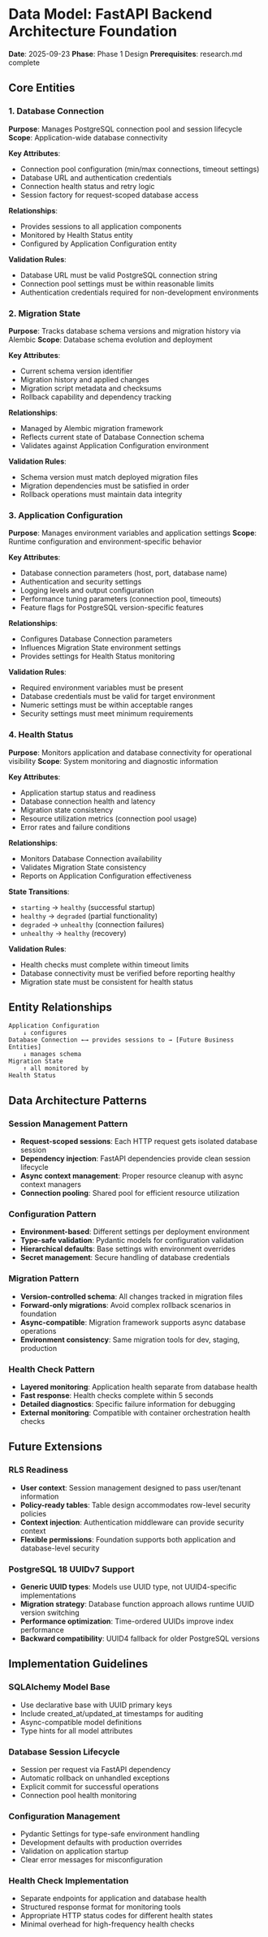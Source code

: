 # Data Model: FastAPI Backend Architecture Foundation

**Date**: 2025-09-23
**Phase**: Phase 1 Design
**Prerequisites**: research.md complete

## Core Entities

### 1. Database Connection
**Purpose**: Manages PostgreSQL connection pool and session lifecycle
**Scope**: Application-wide database connectivity

**Key Attributes**:
- Connection pool configuration (min/max connections, timeout settings)
- Database URL and authentication credentials
- Connection health status and retry logic
- Session factory for request-scoped database access

**Relationships**:
- Provides sessions to all application components
- Monitored by Health Status entity
- Configured by Application Configuration entity

**Validation Rules**:
- Database URL must be valid PostgreSQL connection string
- Connection pool settings must be within reasonable limits
- Authentication credentials required for non-development environments

### 2. Migration State
**Purpose**: Tracks database schema versions and migration history via Alembic
**Scope**: Database schema evolution and deployment

**Key Attributes**:
- Current schema version identifier
- Migration history and applied changes
- Migration script metadata and checksums
- Rollback capability and dependency tracking

**Relationships**:
- Managed by Alembic migration framework
- Reflects current state of Database Connection schema
- Validates against Application Configuration environment

**Validation Rules**:
- Schema version must match deployed migration files
- Migration dependencies must be satisfied in order
- Rollback operations must maintain data integrity

### 3. Application Configuration
**Purpose**: Manages environment variables and application settings
**Scope**: Runtime configuration and environment-specific behavior

**Key Attributes**:
- Database connection parameters (host, port, database name)
- Authentication and security settings
- Logging levels and output configuration
- Performance tuning parameters (connection pool, timeouts)
- Feature flags for PostgreSQL version-specific features

**Relationships**:
- Configures Database Connection parameters
- Influences Migration State environment settings
- Provides settings for Health Status monitoring

**Validation Rules**:
- Required environment variables must be present
- Database credentials must be valid for target environment
- Numeric settings must be within acceptable ranges
- Security settings must meet minimum requirements

### 4. Health Status
**Purpose**: Monitors application and database connectivity for operational visibility
**Scope**: System monitoring and diagnostic information

**Key Attributes**:
- Application startup status and readiness
- Database connection health and latency
- Migration state consistency
- Resource utilization metrics (connection pool usage)
- Error rates and failure conditions

**Relationships**:
- Monitors Database Connection availability
- Validates Migration State consistency
- Reports on Application Configuration effectiveness

**State Transitions**:
- `starting` → `healthy` (successful startup)
- `healthy` → `degraded` (partial functionality)
- `degraded` → `unhealthy` (connection failures)
- `unhealthy` → `healthy` (recovery)

**Validation Rules**:
- Health checks must complete within timeout limits
- Database connectivity must be verified before reporting healthy
- Migration state must be consistent for health status

## Entity Relationships

```
Application Configuration
    ↓ configures
Database Connection ←→ provides sessions to → [Future Business Entities]
    ↓ manages schema
Migration State
    ↑ all monitored by
Health Status
```

## Data Architecture Patterns

### Session Management Pattern
- **Request-scoped sessions**: Each HTTP request gets isolated database session
- **Dependency injection**: FastAPI dependencies provide clean session lifecycle
- **Async context management**: Proper resource cleanup with async context managers
- **Connection pooling**: Shared pool for efficient resource utilization

### Configuration Pattern
- **Environment-based**: Different settings per deployment environment
- **Type-safe validation**: Pydantic models for configuration validation
- **Hierarchical defaults**: Base settings with environment overrides
- **Secret management**: Secure handling of database credentials

### Migration Pattern
- **Version-controlled schema**: All changes tracked in migration files
- **Forward-only migrations**: Avoid complex rollback scenarios in foundation
- **Async-compatible**: Migration framework supports async database operations
- **Environment consistency**: Same migration tools for dev, staging, production

### Health Check Pattern
- **Layered monitoring**: Application health separate from database health
- **Fast response**: Health checks complete within 5 seconds
- **Detailed diagnostics**: Specific failure information for debugging
- **External monitoring**: Compatible with container orchestration health checks

## Future Extensions

### RLS Readiness
- **User context**: Session management designed to pass user/tenant information
- **Policy-ready tables**: Table design accommodates row-level security policies
- **Context injection**: Authentication middleware can provide security context
- **Flexible permissions**: Foundation supports both application and database-level security

### PostgreSQL 18 UUIDv7 Support
- **Generic UUID types**: Models use UUID type, not UUID4-specific implementations
- **Migration strategy**: Database function approach allows runtime UUID version switching
- **Performance optimization**: Time-ordered UUIDs improve index performance
- **Backward compatibility**: UUID4 fallback for older PostgreSQL versions

## Implementation Guidelines

### SQLAlchemy Model Base
- Use declarative base with UUID primary keys
- Include created_at/updated_at timestamps for auditing
- Async-compatible model definitions
- Type hints for all model attributes

### Database Session Lifecycle
- Session per request via FastAPI dependency
- Automatic rollback on unhandled exceptions
- Explicit commit for successful operations
- Connection pool health monitoring

### Configuration Management
- Pydantic Settings for type-safe environment handling
- Development defaults with production overrides
- Validation on application startup
- Clear error messages for misconfiguration

### Health Check Implementation
- Separate endpoints for application and database health
- Structured response format for monitoring tools
- Appropriate HTTP status codes for different health states
- Minimal overhead for high-frequency health checks